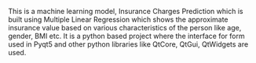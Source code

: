 This is a machine learning model, Insurance Charges Prediction which is built using Multiple Linear Regression which shows the 
approximate insurance value based on various characteristics of the person like age, gender, BMI etc. It is a python based project where the interface for form used in Pyqt5 and other python libraries like 
 QtCore, QtGui, QtWidgets are used.

